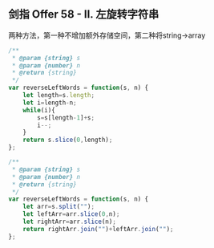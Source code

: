 ## 剑指 Offer 58 - II. 左旋转字符串
两种方法，第一种不增加额外存储空间，第二种将string->array
```javascript
/**
 * @param {string} s
 * @param {number} n
 * @return {string}
 */
var reverseLeftWords = function(s, n) {
    let length=s.length;
    let i=length-n;
    while(i){
        s=s[length-1]+s;
        i--;
    }
    return s.slice(0,length);
};
```
```javascript
/**
 * @param {string} s
 * @param {number} n
 * @return {string}
 */
var reverseLeftWords = function(s, n) {
    let arr=s.split("");
    let leftArr=arr.slice(0,n);
    let rightArr=arr.slice(n);
    return rightArr.join("")+leftArr.join("");
};
```